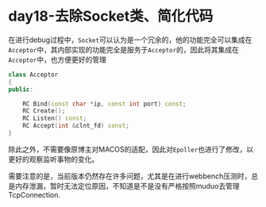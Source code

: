# day18-去除Socket类、简化代码


在进行debug过程中，`Socket`可以认为是一个冗余的，他的功能完全可以集成在`Acceptor`中，其内部实现的功能完全是服务于`Acceptor`的，因此将其集成在`Acceptor`中，也方便更好的管理
```c++
class Acceptor
{
public:

    RC Bind(const char *ip, const int port) const;
    RC Create();
    RC Listen() const;
    RC Accept(int &clnt_fd) const;
}
```


除此之外，不需要像原博主对MACOS的适配，因此对`Epoller`也进行了修改，以更好的观察监听事物的变化。

需要注意的是，当前版本仍然存在许多问题，尤其是在进行webbench压测时，总是内存泄漏，暂时无法定位原因，不知道是不是没有严格按照muduo去管理TcpConnection.